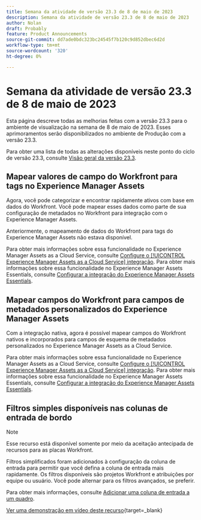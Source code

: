 ```yaml
---
title: Semana da atividade de versão 23.3 de 8 de maio de 2023
description: Semana da atividade de versão 23.3 de 8 de maio de 2023
author: Nolan
draft: Probably
feature: Product Announcements
source-git-commit: dd7ade0bdc323bc24545f7b120c9d852dbec6d2d
workflow-type: tm+mt
source-wordcount: '320'
ht-degree: 0%

---
```


# Semana da atividade de versão 23.3 de 8 de maio de 2023

Esta página descreve todas as melhorias feitas com a versão 23.3 para o ambiente de visualização na semana de 8 de maio de 2023. Esses aprimoramentos serão disponibilizados no ambiente de Produção com a versão 23.3.

Para obter uma lista de todas as alterações disponíveis neste ponto do ciclo de versão 23.3, consulte [Visão geral da versão 23.3](/help/quicksilver/product-announcements/product-releases/23.3-release-activity/23-3-release-overview.md).

## Mapear valores de campo do Workfront para tags no Experience Manager Assets

Agora, você pode categorizar e encontrar rapidamente ativos com base em dados do Workfront. Você pode mapear esses dados como parte de sua configuração de metadados no Workfront para integração com o Experience Manager Assets.

Anteriormente, o mapeamento de dados do Workfront para tags do Experience Manager Assets não estava disponível.

Para obter mais informações sobre essa funcionalidade no Experience Manager Assets as a Cloud Service, consulte [Configure o [!UICONTROL Experience Manager Assets as a Cloud Service] integração](/help/quicksilver/administration-and-setup/configure-integrations/configure-aacs-integration.md).
Para obter mais informações sobre essa funcionalidade no Experience Manager Assets Essentials, consulte [Configurar a integração do Experience Manager Assets Essentials](/help/quicksilver/documents/adobe-workfront-for-experience-manager-assets-essentials/setup-asset-essentials.md).

## Mapear campos do Workfront para campos de metadados personalizados do Experience Manager Assets

Com a integração nativa, agora é possível mapear campos do Workfront nativos e incorporados para campos de esquema de metadados personalizados no Experience Manager Assets as a Cloud Service.

Para obter mais informações sobre essa funcionalidade no Experience Manager Assets as a Cloud Service, consulte [Configure o [!UICONTROL Experience Manager Assets as a Cloud Service] integração](/help/quicksilver/administration-and-setup/configure-integrations/configure-aacs-integration.md).
Para obter mais informações sobre essa funcionalidade no Experience Manager Assets Essentials, consulte [Configurar a integração do Experience Manager Assets Essentials](/help/quicksilver/documents/adobe-workfront-for-experience-manager-assets-essentials/setup-asset-essentials.md).

## Filtros simples disponíveis nas colunas de entrada de bordo

>[!NOTE]
>
>Esse recurso está disponível somente por meio da aceitação antecipada de recursos para as placas Workfront.

Filtros simplificados foram adicionados à configuração da coluna de entrada para permitir que você defina a coluna de entrada mais rapidamente. Os filtros disponíveis são projetos Workfront e atribuições por equipe ou usuário. Você pode alternar para os filtros avançados, se preferir.

Para obter mais informações, consulte [Adicionar uma coluna de entrada a um quadro](/help/quicksilver/agile/use-boards-agile-planning-tools/add-intake-column-to-board.md).

[Ver uma demonstração em vídeo deste recurso](https://video.tv.adobe.com/v/3419420/){target=_blank}


<!--HTML you might need

Video link

[View a video demonstration of this feature](ADD URL){target=_blank}

Off-cycle note for weekly pages

>[!NOTE]
>
>Preview release: February 9, 2023; Planned Production release: February 23, 2023-->